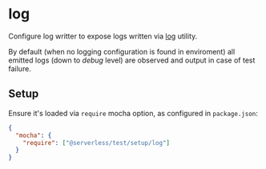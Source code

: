 # log

Configure log writter to expose logs written via [log](https://github.com/medikoo/log#log) utility.

By default (when no logging configuration is found in enviroment) all emitted logs (down to _debug_ level) are observed
and output in case of test failure.

## Setup

Ensure it's loaded via `require` mocha option, as configured in `package.json`:

```json
{
  "mocha": {
    "require": ["@serverless/test/setup/log"]
  }
}
```
